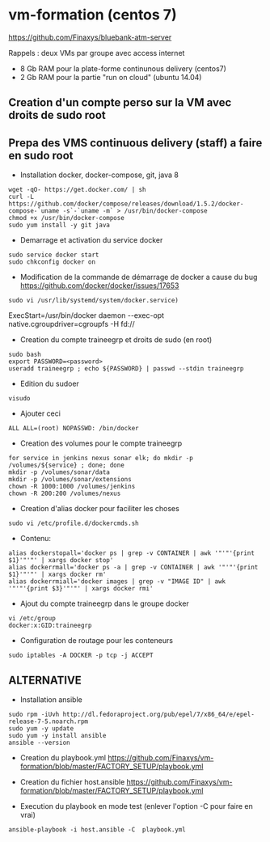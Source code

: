 # vm-formation (centos 7)  
https://github.com/Finaxys/bluebank-atm-server  
  
Rappels : deux VMs par groupe avec access internet  
- 8 Gb RAM pour la plate-forme continunous delivery (centos7)  
- 2 Gb RAM pour la partie "run on cloud" (ubuntu 14.04)  
  
## Creation d'un compte perso sur la VM avec droits de sudo root  
  
## Prepa des VMS continuous delivery (staff) a faire en sudo root  
- Installation docker, docker-compose, git, java 8  
```  
wget -qO- https://get.docker.com/ | sh  
curl -L https://github.com/docker/compose/releases/download/1.5.2/docker-compose-`uname -s`-`uname -m` > /usr/bin/docker-compose  
chmod +x /usr/bin/docker-compose  
sudo yum install -y git java  
```  
- Demarrage et activation du service docker  
```  
sudo service docker start  
sudo chkconfig docker on  
```  
- Modification de la commande de démarrage de docker a cause du bug https://github.com/docker/docker/issues/17653  
```  
sudo vi /usr/lib/systemd/system/docker.service)  
```  
ExecStart=/usr/bin/docker daemon --exec-opt native.cgroupdriver=cgroupfs -H fd://  
  
- Creation du compte traineegrp et droits de sudo (en root)  
```  
sudo bash  
export PASSWORD=<password>  
useradd traineegrp ; echo ${PASSWORD} | passwd --stdin traineegrp  
```  
  
- Edition du sudoer 
```  
visudo  
```  
- Ajouter ceci  
```  
ALL ALL=(root) NOPASSWD: /bin/docker  
```  
  
- Creation des volumes pour le compte traineegrp  
```  
for service in jenkins nexus sonar elk; do mkdir -p /volumes/${service} ; done; done  
mkdir -p /volumes/sonar/data  
mkdir -p /volumes/sonar/extensions  
chown -R 1000:1000 /volumes/jenkins  
chown -R 200:200 /volumes/nexus  
```  
- Creation d'alias docker pour faciliter les choses  
```  
sudo vi /etc/profile.d/dockercmds.sh  
```  
- Contenu:  
```  
alias dockerstopall='docker ps | grep -v CONTAINER | awk '"'"'{print $1}'"'"' | xargs docker stop'  
alias dockerrmall='docker ps -a | grep -v CONTAINER | awk '"'"'{print $1}'"'"' | xargs docker rm'  
alias dockerrmiall='docker images | grep -v "IMAGE ID" | awk '"'"'{print $3}'"'"' | xargs docker rmi'  
```  

- Ajout du compte traineegrp dans le groupe docker  
```  
vi /etc/group  
docker:x:GID:traineegrp  
```  

- Configuration de routage pour les conteneurs  
```  
sudo iptables -A DOCKER -p tcp -j ACCEPT  
```  

## ALTERNATIVE 

- Installation ansible  
```  
sudo rpm -iUvh http://dl.fedoraproject.org/pub/epel/7/x86_64/e/epel-release-7-5.noarch.rpm  
sudo yum -y update  
sudo yum -y install ansible  
ansible --version  
```  

- Creation du playbook.yml https://github.com/Finaxys/vm-formation/blob/master/FACTORY_SETUP/playbook.yml  
  
- Creation du fichier host.ansible https://github.com/Finaxys/vm-formation/blob/master/FACTORY_SETUP/playbook.yml   
  
- Execution du playbook en mode test (enlever l'option -C pour faire en vrai)  
```
ansible-playbook -i host.ansible -C  playbook.yml
```
